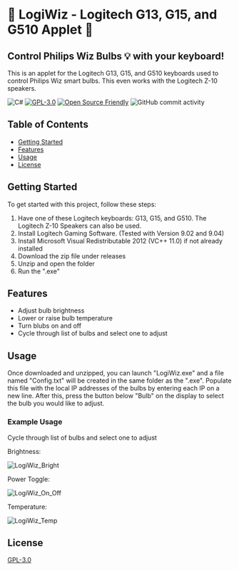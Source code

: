 # :high_brightness: LogiWiz - Logitech G13, G15, and G510 Applet :high_brightness:
## Control Philips Wiz Bulbs :bulb: with your keyboard!
This is an applet for the Logitech G13, G15, and G510 keyboards used to control Philips Wiz smart bulbs. This even works with the Logitech Z-10 speakers.

![C#](https://img.shields.io/badge/C%23-6600cc.svg)
[![GPL-3.0](https://img.shields.io/badge/License-GPL%203.0-yellow.svg)](https://www.gnu.org/licenses/gpl-3.0.en.html)
[![Open Source Friendly](https://img.shields.io/badge/Open%20Source%20Friendly-violet.svg)](https://open-source.org/)
![GitHub commit activity](https://img.shields.io/github/commit-activity/m/OLeDouxEt/LogiWiz_G15_LCD_Applet)


## Table of Contents

* [Getting Started](#getting-started)
* [Features](#features)
* [Usage](#usage)
* [License](#license)

## Getting Started

To get started with this project, follow these steps:

1. Have one of these Logitech keyboards: G13, G15, and G510. The Logitech Z-10 Speakers can also be used.
2. Install Logitech Gaming Software. (Tested with Version 9.02 and 9.04)
3. Install Microsoft Visual Redistributable 2012 (VC++ 11.0) if not already installed
4. Download the zip file under releases
5. Unzip and open the folder
6. Run the ".exe"

## Features

* Adjust bulb brightness
* Lower or raise bulb temperature
* Turn blubs on and off
* Cycle through list of bulbs and select one to adjust

## Usage
Once downloaded and unzipped, you can launch "LogiWiz.exe" and a file named "Config.txt" will be created in the same folder as the ".exe".
Populate this file with the local IP addresses of the bulbs by entering each IP on a new line. After this, press the button below "Bulb" on the display to select the bulb you would like to adjust.

### Example Usage
<!--To use this project, simply run the application and follow the instructions in the console.-->
Cycle through list of bulbs and select one to adjust

Brightness:

![LogiWiz_Bright](https://github.com/user-attachments/assets/90d963c1-4da9-44c7-a9d4-5b815d631af8)

Power Toggle:

![LogiWiz_On_Off](https://github.com/user-attachments/assets/08fcb0ce-d3e1-4ad8-aeee-f5d327e7bedc)

Temperature:

![LogiWiz_Temp](https://github.com/user-attachments/assets/8810126a-c9ae-4cb8-a311-92e1093225db)

## License

[GPL-3.0](https://github.com/OLeDouxEt/LogiWiz_G15_LCD_Applet/blob/main/LICENSE)
